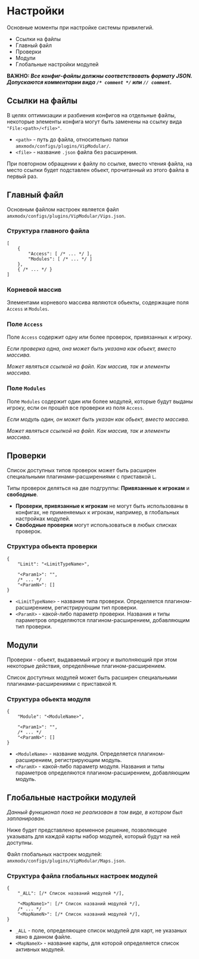 # Настройки

Основные моменты при настройке системы привилегий.

- Ссылки на файлы
- Главный файл
- Проверки
- Модули
- Глобальные настройки модулей

__ВАЖНО: _Все конфиг-файлы должны соответствовать формату JSON. Допускаются комментарии вида `/* comment */` или `// comment`.___

## Ссылки на файлы

В целях оптимизации и разбиения конфигов на отдельные файлы, некоторые элементы конфига могут быть заменены на ссылку вида `"File:<path>/<file>"`.

- `<path>` - путь до файла, относительно папки `amxmodx/configs/plugins/VipModular/`.
- `<file>` - название `.json` файла без расширения.

При повторном обращении к файлу по ссылке, вместо чтения файла, на место ссылки будет подставлен обьект, прочитанный из этого файла в первый раз.

## Главный файл

Основным файлом настроек является файл `amxmodx/configs/plugins/VipModular/Vips.json`.

### Структура главного файла

```jsonc
[
    {
        "Access": [ /* ... */ ],
        "Modules": [ /* ... */ ]
    },
    { /* ... */ }
]
```

### Корневой массив

Элементами корневого массива являются обьекты, содержащие поля `Access` и `Modules`.

### Поле `Access`

Поле `Access` содержит одну или более проверок, привязанных к игроку.

_Если проверка одна, она может быть указана как обьект, вместо массива._

_Может являться ссылкой на файл. Как массив, так и элементы массива._

### Поле `Modules`

Поле `Modules` содержит один или более модулей, которые будут выданы игроку, если он прошёл все проверки из поля `Access`.

_Если модуль один, он может быть указан как обьект, вместо массива._

_Может являться ссылкой на файл. Как массив, так и элементы массива._

## Проверки

Список доступных типов проверок может быть расширен специальными плагинами-расширениями с приставкой `L`.

Типы проверок деляться на две подгруппы: __Привязанные к игрокам__ и __свободные__.

- __Проверки, привязанные к игрокам__ не могут быть использованы в конфигах, не применяемых к игрокам, например, в глобальных настройках модулей.
- __Свободные проверки__ могут использоваться в любых списках проверок.

### Структура обьекта проверки

```jsonc
{
    "Limit": "<LimitTypeName>",

    "<Param1>": "",
    /* ... */
    "<ParamN>": []
}
```

- `<LimitTypeName>` - название типа проверки. Определяется плагином-расширением, регистрирующим тип проверки.
- `<ParamX>` - какой-либо параметр проверки. Названия и типы параметров определяются плагином-расширением, добавляющим тип проверки.

## Модули

Проверки - обьект, выдаваемый игроку и выполняющий при этом некоторые действия, определённые плагином-расширением.

Список доступных модулей может быть расширен специальными плагинами-расширениями с приставкой `M`.

### Структура обьекта модуля

```jsonc
{
    "Module": "<ModuleName>",

    "<Param1>": "",
    /* ... */
    "<ParamN>": []
}
```

- `<ModuleName>` - название модуля. Определяется плагином-расширением, регистрирующим модуль.
- `<ParamX>` - какой-либо параметр модуля. Названия и типы параметров определяются плагином-расширением, добавляющим модуль.

## Глобальные настройки модулей

_Данный функционал пока не реализован в том виде, в котором был запланирован._

Ниже будет представлено временное решение, позволяющее указывать для каждой карты набор модулей, который будут на ней доступны.

Файл глобальных настроек модулей: `amxmodx/configs/plugins/VipModular/Maps.json`.

### Структура файла глобальных настроек модулей

```jsonc
{
    "_ALL": [/* Список названий модулей */],

    "<MapName1>": [/* Список названий модулей */],
    /* ... */
    "<MapNameN>": [/* Список названий модулей */],
}
```

- `_ALL` - поле, определяющее список модулей для карт, не указаных явно в данном файле.
- `<MapNameX>` - название карты, для которой определяется список активных модулей.

